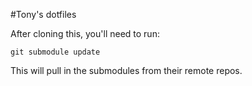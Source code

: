 #Tony's dotfiles

After cloning this, you'll need to run:
	
	git submodule update

This will pull in the submodules from their remote repos.

